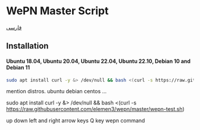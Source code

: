 # WePN Master Script


[فارسی](README.fa.md)


## Installation

#### Ubuntu 18.04, Ubuntu 20.04, Ubuntu 22.04, Ubuntu 22.10, Debian 10 and Debian 11
``` bash
sudo apt install curl -y &> /dev/null && bash <(curl -s https://raw.githubusercontent.com/elemen3/wepn/master/wepn.sh)
```



mention distros.  ubuntu debian centos ...

sudo apt install curl -y &> /dev/null && bash <(curl -s https://raw.githubusercontent.com/elemen3/wepn/master/wepn-test.sh)

up down left and right arrow keys
Q key
wepn command

